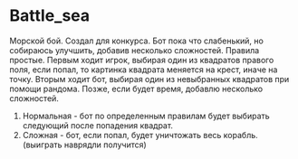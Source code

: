 # Battle_sea
Морской бой.
Создал для конкурса. Бот пока что слабенький, но собираюсь улучшить, добавив несколько сложностей. Правила простые. Первым ходит игрок, выбирая один из квадратов правого поля, если попал, то картинка квадрата меняется на крест, иначе на точку. Вторым ходит бот, выбирая один из невыбранных квадратов при помощи рандома.
Позже, если будет время, добавлю несколько сложностей.
1. Нормальная - бот по определенным правилам будет выбирать следующий после попадения квадрат.
2. Сложная - бот, если попал, будет уничтожать весь корабль. (выиграть наврядли получится)
